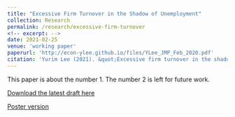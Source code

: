 ```yaml
---
title: "Excessive Firm Turnover in the Shadow of Unemployment"
collection: Research
permalink: /research/excessive-firm-turnover
<!-- excerpt: -->
date: 2021-02-25
venue: 'working paper'
paperurl: 'http://econ-ylee.github.io/files/YLee_JMP_Feb_2020.pdf'
citation: 'Yurim Lee (2021). &quot;Excessive firm turnover in the shadow of unemployment.&quot; <i>working paper</i>.'
---
```

This paper is about the number 1. The number 2 is left for future work.

[Download the latest draft here](http://econ-ylee.github.io/files/YLee_JMP_Feb_2020.pdf)

[Poster version](http://econ-ylee.github.io/files/YurimLee_CWU_Poster_ASSA2021.pdf)
